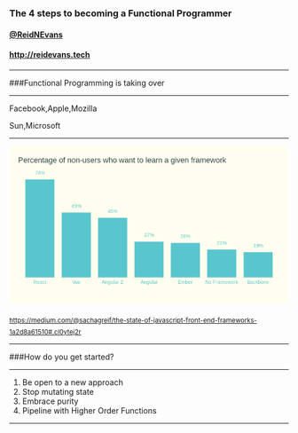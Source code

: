 ### The 4 steps to becoming a Functional Programmer
#### [@ReidNEvans](http://twitter.com/ReidNEvans)
#### http://reidevans.tech

---

###Functional Programming is taking over

---

Facebook,Apple,Mozilla

Sun,Microsoft

---

![wantToLearn](images\wantToLearn.png)


<sub>https://medium.com/@sachagreif/the-state-of-javascript-front-end-frameworks-1a2d8a61510#.cl0ytej2r</sub>

---

###How do you get started?

---

1. Be open to a new approach
2. Stop mutating state
3. Embrace purity
4. Pipeline with Higher Order Functions

---


